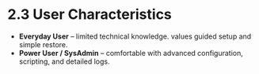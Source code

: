 # 2.3 User Characteristics

- **Everyday User** – limited technical knowledge. values guided setup and simple restore.
- **Power User / SysAdmin** – comfortable with advanced configuration, scripting, and detailed logs.
